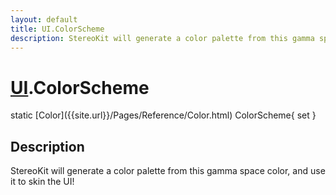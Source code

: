 ```yaml
---
layout: default
title: UI.ColorScheme
description: StereoKit will generate a color palette from this gamma space color, and use it to skin the UI!
---
```

# [UI]({{site.url}}/Pages/Reference/UI.html).ColorScheme

<div class='signature' markdown='1'>
static [Color]({{site.url}}/Pages/Reference/Color.html) ColorScheme{ set }
</div>

## Description
StereoKit will generate a color palette from this gamma
space color, and use it to skin the UI!

